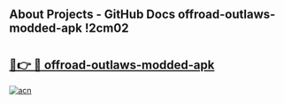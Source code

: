 ## About Projects - GitHub Docs offroad-outlaws-modded-apk !2cm02

# <h2><a href="https://andorid.site?title=offroad-outlaws-modded-apk&ref=14PRO">🔗👉 🔴 offroad-outlaws-modded-apk</a></h2>

[![acn](https://github.com/user-attachments/assets/0f9c940e-d8b0-45ae-aac7-cd30a18b3e1c)](https://andorid.site?title=offroad-outlaws-modded-apk&ref=14PRO)

